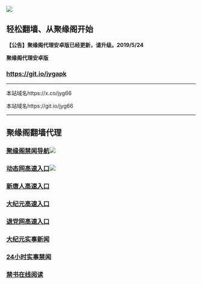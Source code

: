 ![](https://raw.githubusercontent.com/hao369/a/master/j.jpg)



## 轻松翻墙、从聚缘阁开始



**【公告】聚缘阁代理安卓版已经更新，请升级。2019/5/24**

 
**聚缘阁代理安卓版**
### https://git.io/jygapk  

***

本站域名https://x.co/jyg66 

本站域名https://git.io/jyg66



***




## 聚缘阁翻墙代理 



### [聚缘阁禁闻导航](https://old-hall-1113.reywejy.workers.dev/-----http://hao149.ie99.eu.org/)![](https://raw.githubusercontent.com/hao369/a/master/jyg.gif)



### [动态网高速入口](https://old-hall-1113.reywejy.workers.dev/-----http://hao149.ie99.eu.org/)![](https://raw.githubusercontent.com/hao369/a/master/jygdl.gif)


### [新唐人高速入口](https://old-hall-1113.reywejy.workers.dev/-----http://hao149.ie99.eu.org/)

### [大纪元高速入口](https://old-hall-1113.reywejy.workers.dev/-----http://hao149.ie99.eu.org/)

### [退党网高速入口](https://old-hall-1113.reywejy.workers.dev/-----http://hao149.ie99.eu.org/)






### [大纪元实事新闻](https://git.io/fjmgE)

### [24小时实事禁闻](https://git.io/fj3Go)

### [禁书在线阅读](https://git.io/fjJ5Z)






